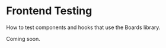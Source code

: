 ---
---

# Frontend Testing

How to test components and hooks that use the Boards library.

Coming soon.
